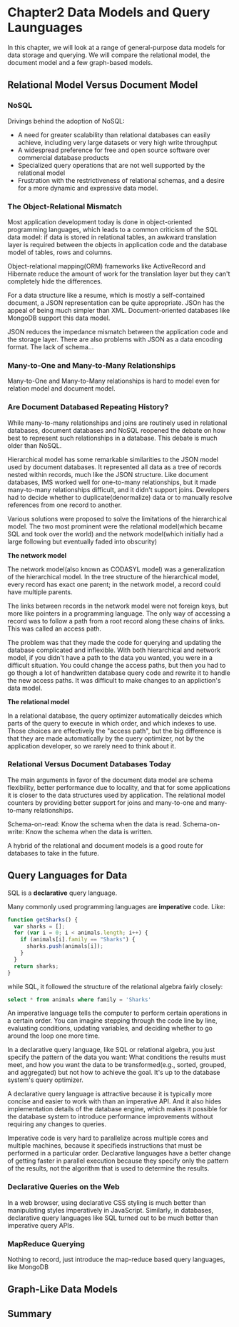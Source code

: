 # Chapter2 Data Models and Query Launguages
In this chapter, we will look at a range of general-purpose data models for data storage and querying. We will compare the relational model, the document model and a few graph-based models.

## Relational Model Versus Document Model

### NoSQL
Drivings behind the adoption of NoSQL:
* A need for greater scalability than relational databases can easily achieve, including very large datasets or very high write throughput
* A widespread preference for free and open source software over commercial database products
* Specialized query operations that are not well supported by the relational model
* Frustration with the restrictiveness of relational schemas, and a desire for a more dynamic and expressive data model.

### The Object-Relational Mismatch
Most application development today is done in object-oriented programming languages, which leads to a common criticism of the SQL data model: if data is stored in relational tables, an awkward translation layer is required between the objects in application code and the database model of tables, rows and columns.

Object-relational mapping(ORM) frameworks like ActiveRecord and Hibernate reduce the amount of work for the translation layer but they can't completely hide the differences.

For a data structure like a resume, which is mostly a self-contained document, a JSON representation can be quite appropriate. JSOn has the appeal of being much simpler than XML. Document-oriented databases like MongoDB support this data model.

JSON reduces the impedance mismatch between the application code and the storage layer. There are also problems with JSON as a data encoding format. The lack of schema...

### Many-to-One and Many-to-Many Relationships
Many-to-One and Many-to-Many relationships is hard to model even for relation model and document model.

### Are Document Databased Repeating History?
While many-to-many relationships and joins are routinely used in relational databases, document databases and NoSQL reopened the debate on how best to represent such relationships in a database. This debate is much older than NoSQL.

Hierarchical model has some remarkable similarities to the JSON model used by document databases. It represented all data as a tree of records nested within records, much like the JSON structure.  Like document databases, IMS worked well for one-to-many relationships, but it made many-to-many relationships difficult, and it didn't support joins. Developers had to decide whether to duplicate(denormalize) data or to manually resolve references from one record to another.

Various solutions were proposed to solve the limitations of the hierarchical model. The two most prominent were the relational model(which became SQL and took over the world) and the network model(which initially had a large following but eventually faded into obscurity)

**The network model**

The network model(also known as CODASYL model) was a generalization of the hierarchical model. In the tree structure of the hierarchical model, every record has exact one  parent; in the network model, a record could have multiple parents.

The links between records in the network model were not foreign keys, but more like pointers in a programming language. The only way of accessing a record was to follow a path from a root record along these chains of links. This was called an access path.

The problem was that they made the code for querying and updating the database complicated and inflexible. With both hierarchical and network model, if you didn't have a path to the data you wanted, you were in a difficult situation. You could change the access paths, but then you had to go though a lot of handwritten database query code and rewrite it to handle the new access paths. It was difficult to make changes to an appliction's data model.

**The relational model**

In a relational database, the query optimizer automatically deicdes which parts of the query to execute in which order, and which indexes to use. Those choices are effectively the "access path", but the big difference is that they are made automatically by the query optimizer, not by the application developer, so we rarely need to think about it.

### Relational Versus Document Databases Today
The main arguments in favor of the document data model are schema flexibility, better performance due to locality, and that for some applications it is closer to the data structures used by application. The relational model counters by providing better support for joins and many-to-one and many-to-many relationships.

Schema-on-read: Know the schema when the data is read. Schema-on-write: Know the schema when the data is written.

A hybrid of the relational and document models is a good route for databases to take in the future.

## Query Languages for Data
SQL is a **declarative** query language.

Many commonly used programming languages are **imperative** code. Like:
```js
function getSharks() {
  var sharks = [];
  for (var i = 0; i < animals.length; i++) {
    if (animals[i].family == "Sharks") {
      sharks.push(animals[i]);
    }
  }
  return sharks;
}
```
while SQL, it followed the structure of the relational algebra fairly closely:
```sql
select * from animals where family = 'Sharks'
```
An imperative language tells the computer to perform certain operations in a certain order. You can imagine stepping through the code line by line, evaluating conditions, updating variables, and deciding whether to go around the loop one more time.

In a declarative query language, like SQL or relational algebra, you just specify the pattern of the data you want: What conditions the results must meet, and how you want the data to be transformed(e.g., sorted, grouped, and aggregated) but not how to achieve the goal. It's up to the database system's query optimizer.

A declarative query language is attractive because it is typically more concise and easier to work with than an imperative API. And it also hides implementation details of the database engine, which makes it possible for the database system to introduce performance improvements without requiring any changes to queries.

Imperative code is very hard to parallelize across multiple cores and multiple machines, because it specifieds instructions that must be performed in a particular order. Declarative languages have a better change of getting faster in parallel execution because they specify only the pattern of the results, not the algorithm that is used to determine the results.

### Declarative Queries on the Web
In a web browser, using declarative CSS styling is much better than manipulating styles imperatively in JavaScript. Similarly, in databases, declarative query languages like SQL turned out to be much better than imperative query APIs.

### MapReduce Querying
Nothing to record, just introduce the map-reduce based query languages, like MongoDB

## Graph-Like Data Models


## Summary
